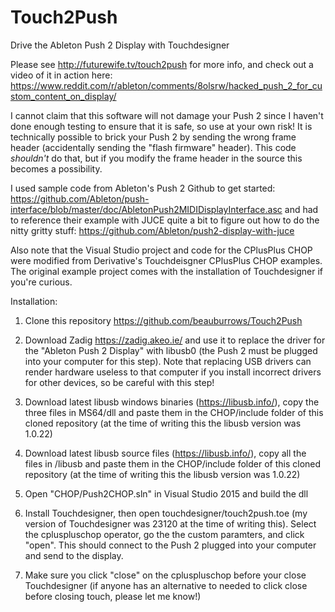 # Touch2Push
Drive the Ableton Push 2 Display with Touchdesigner

Please see http://futurewife.tv/touch2push for more info, and check out a video of it in action here: https://www.reddit.com/r/ableton/comments/8olsrw/hacked_push_2_for_custom_content_on_display/

I cannot claim that this software will not damage your Push 2 since I haven't done enough testing to ensure that it is safe, so use at your own risk! It is technically possible to brick your Push 2 by sending the wrong frame header (accidentally sending the "flash firmware" header). This code *shouldn't* do that, but if you modify the frame header in the source this becomes a possibility.

I used sample code from Ableton's Push 2 Github to get started: https://github.com/Ableton/push-interface/blob/master/doc/AbletonPush2MIDIDisplayInterface.asc and had to reference their example with JUCE quite a bit to figure out how to do the nitty gritty stuff: https://github.com/Ableton/push2-display-with-juce

Also note that the Visual Studio project and code for the CPlusPlus CHOP were modified from Derivative's Touchdeisgner CPlusPlus CHOP examples. The original example project comes with the installation of Touchdesigner if you're curious.

Installation:

1. Clone this repository https://github.com/beauburrows/Touch2Push

1. Download Zadig https://zadig.akeo.ie/ and use it to replace the driver for the "Ableton Push 2 Display" with libusb0 (the Push 2 must be plugged into your computer for this step). Note that replacing USB drivers can render hardware useless to that computer if you install incorrect drivers for other devices, so be careful with this step!

2. Download latest libusb windows binaries (https://libusb.info/), copy the three files in MS64/dll and paste them in the CHOP/include folder of this cloned repository (at the time of writing this the libusb version was 1.0.22)

4. Download latest libusb source files (https://libusb.info/), copy all the files in /libusb and paste them in the CHOP/include folder of this cloned repository (at the time of writing this the libusb version was 1.0.22)

4. Open "CHOP/Push2CHOP.sln" in Visual Studio 2015 and build the dll

5. Install Touchdesigner, then open touchdesigner/touch2push.toe (my version of Touchdesigner was 23120 at the time of writing this). Select the cpluspluschop operator, go the the custom paramters, and click "open". This should connect to the Push 2 plugged into your computer and send to the display.

6. Make sure you click "close" on the cpluspluschop before your close Touchdesigner (if anyone has an alternative to needed to click close before closing touch, please let me know!)
